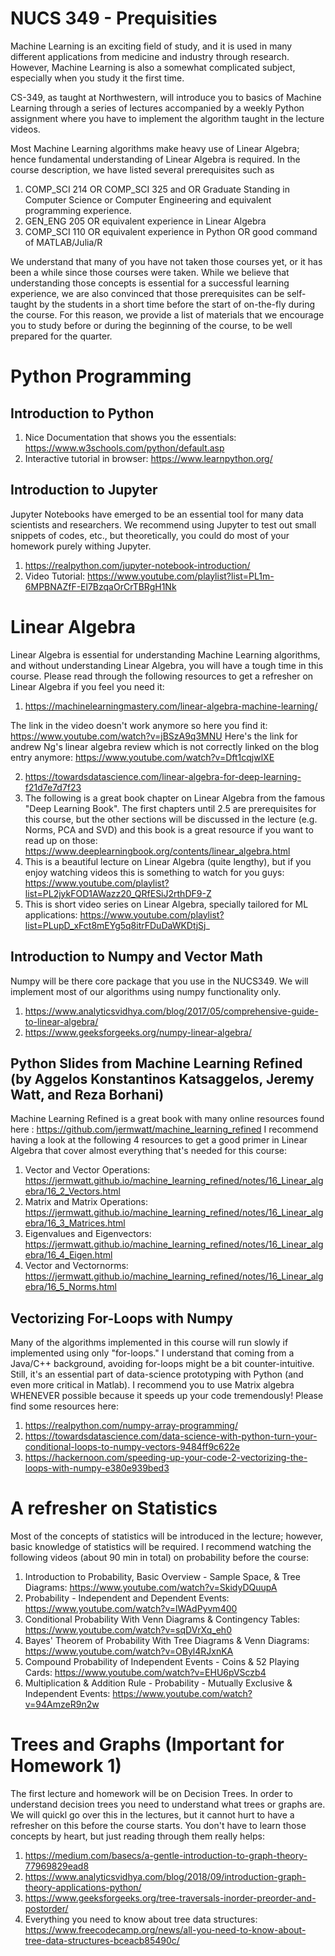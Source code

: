 # NUCS 349 - Prequisities

Machine Learning is an exciting field of study, and it is used in many different applications from medicine and industry through research. However, Machine Learning is also a somewhat complicated subject, especially when you study it the first time.

CS-349, as taught at Northwestern, will introduce you to basics of Machine Learning through a series of lectures accompanied by a weekly Python assignment where you have to implement the algorithm taught in the lecture videos.

Most Machine Learning algorithms make heavy use of Linear Algebra; hence fundamental understanding of Linear Algebra is required. In the course description, we have listed several prerequisites such as 
1.  COMP_SCI 214 OR COMP_SCI 325 and OR Graduate Standing in Computer Science or Computer Engineering and equivalent programming experience.
2.  GEN_ENG 205 OR equivalent experience in Linear Algebra
3.  COMP_SCI 110 OR equivalent experience in Python OR good command of MATLAB/Julia/R

We understand that many of you have not taken those courses yet, or it has been a while since those courses were taken. While we believe that understanding those concepts is essential for a successful learning experience, we are also convinced that those prerequisites can be self-taught by the students in a short time before the start of on-the-fly during the course. For this reason, we provide a list of materials that we encourage you to study before or during the beginning of the course, to be well prepared for the quarter. 

# Python Programming
## Introduction to Python
1. Nice Documentation that shows you the essentials: https://www.w3schools.com/python/default.asp
2. Interactive tutorial in browser:  https://www.learnpython.org/
## Introduction to Jupyter
Jupyter Notebooks have emerged to be an essential tool for many data scientists and researchers. We recommend using Jupyter to test out small snippets of codes, etc., but theoretically, you could do most of your homework purely withing Jupyter. 
1. https://realpython.com/jupyter-notebook-introduction/
2. Video Tutorial: https://www.youtube.com/playlist?list=PL1m-6MPBNAZfF-El7BzqaOrCrTBRgH1Nk
# Linear Algebra
Linear Algebra is essential for understanding Machine Learning algorithms, and without understanding Linear Algebra, you will have a tough time in this course. Please read through the following resources to get a refresher on Linear Algebra if you feel you need it:
1. https://machinelearningmastery.com/linear-algebra-machine-learning/

The link in the video doesn't work anymore so here you find it: https://www.youtube.com/watch?v=jBSzA9q3MNU
Here's the link for andrew Ng's linear algebra review which is not correctly linked on the blog entry anymore:  https://www.youtube.com/watch?v=Dft1cqjwlXE

2. https://towardsdatascience.com/linear-algebra-for-deep-learning-f21d7e7d7f23
3. The following is a great book chapter on Linear Algebra from the famous "Deep Learning Book". The first chapters until 2.5 are prerequisites for this course, but the other sections will be discussed in the lecture (e.g. Norms, PCA and SVD) and this book is a great resource if you want to read up on those: https://www.deeplearningbook.org/contents/linear_algebra.html
4. This is a beautiful lecture on Linear Algebra (quite lengthy), but if you enjoy watching videos this is something to watch for you guys: https://www.youtube.com/playlist?list=PL2jykFOD1AWazz20_QRfESiJ2rthDF9-Z
5. This is short video series on Linear Algebra, specially tailored for ML applications: https://www.youtube.com/playlist?list=PLupD_xFct8mEYg5q8itrFDuDaWKDtjSj_


## Introduction to Numpy and Vector Math
Numpy will be there core package that you use in the NUCS349. We will implement most of our algorithms using numpy functionality only. 
1. https://www.analyticsvidhya.com/blog/2017/05/comprehensive-guide-to-linear-algebra/
2. https://www.geeksforgeeks.org/numpy-linear-algebra/

## Python Slides from Machine Learning Refined (by Aggelos Konstantinos Katsaggelos, Jeremy Watt, and Reza Borhani)
Machine Learning Refined is a great book with many online resources found here : https://github.com/jermwatt/machine_learning_refined
I recommend having a look at the following 4 resources to get a good primer in Linear Algebra that cover almost everything that's needed for this course:
1. Vector and Vector Operations: https://jermwatt.github.io/machine_learning_refined/notes/16_Linear_algebra/16_2_Vectors.html
2. Matrix and Matrix Operations: https://jermwatt.github.io/machine_learning_refined/notes/16_Linear_algebra/16_3_Matrices.html
3. Eigenvalues and Eigenvectors: https://jermwatt.github.io/machine_learning_refined/notes/16_Linear_algebra/16_4_Eigen.html
4. Vector and Vectornorms: https://jermwatt.github.io/machine_learning_refined/notes/16_Linear_algebra/16_5_Norms.html

## Vectorizing For-Loops with Numpy
Many of the algorithms implemented in this course will run slowly if implemented using only "for-loops." I understand that coming from a Java/C++ background, avoiding for-loops might be a bit counter-intuitive. Still, it's an essential part of data-science prototyping with Python (and even more critical in Matlab). I recommend you to use Matrix algebra WHENEVER possible because it speeds up your code tremendously! Please find some resources here:
1. https://realpython.com/numpy-array-programming/
2. https://towardsdatascience.com/data-science-with-python-turn-your-conditional-loops-to-numpy-vectors-9484ff9c622e
3. https://hackernoon.com/speeding-up-your-code-2-vectorizing-the-loops-with-numpy-e380e939bed3

# A refresher on Statistics
Most of the concepts of statistics will be introduced in the lecture; however, basic knowledge of statistics will be required. I recommend watching the following videos (about 90 min in total) on probability before the course:
1. Introduction to Probability, Basic Overview - Sample Space, & Tree Diagrams: https://www.youtube.com/watch?v=SkidyDQuupA
2. Probability - Independent and Dependent Events: https://www.youtube.com/watch?v=lWAdPyvm400
3. Conditional Probability With Venn Diagrams & Contingency Tables: https://www.youtube.com/watch?v=sqDVrXq_eh0
4. Bayes' Theorem of Probability With Tree Diagrams & Venn Diagrams: https://www.youtube.com/watch?v=OByl4RJxnKA
5. Compound Probability of Independent Events - Coins & 52 Playing Cards: https://www.youtube.com/watch?v=EHU6pVSczb4
6. Multiplication & Addition Rule - Probability - Mutually Exclusive & Independent Events: https://www.youtube.com/watch?v=94AmzeR9n2w

# Trees and Graphs (Important for Homework 1)
The first lecture and homework will be on Decision Trees. In order to understand decision trees you need to understand what trees or graphs are. We will quickl go over this in the lectures, but it cannot hurt to have a refresher on this before the course starts. You don't have to learn those concepts by heart, but just reading through them really helps:
1. https://medium.com/basecs/a-gentle-introduction-to-graph-theory-77969829ead8
2. https://www.analyticsvidhya.com/blog/2018/09/introduction-graph-theory-applications-python/
3. https://www.geeksforgeeks.org/tree-traversals-inorder-preorder-and-postorder/
4. Everything you need to know about tree data structures: https://www.freecodecamp.org/news/all-you-need-to-know-about-tree-data-structures-bceacb85490c/
